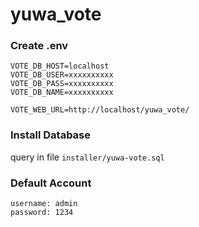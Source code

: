 # yuwa_vote

### Create .env
```.env
VOTE_DB_HOST=localhost
VOTE_DB_USER=xxxxxxxxxx
VOTE_DB_PASS=xxxxxxxxxx
VOTE_DB_NAME=xxxxxxxxxx

VOTE_WEB_URL=http://localhost/yuwa_vote/
```

### Install Database
query in file `installer/yuwa-vote.sql`

### Default Account
```
username: admin
password: 1234
```